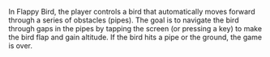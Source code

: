 In Flappy Bird, the player controls a bird that automatically moves forward through a series of obstacles (pipes). The goal is to navigate the bird through gaps in the pipes by tapping the screen (or pressing a key) to make the bird flap and gain altitude. If the bird hits a pipe or the ground, the game is over.
